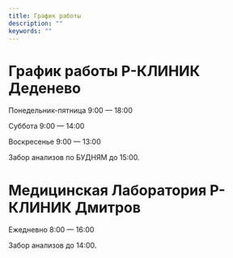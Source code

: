 ```yaml
---
title: График работы
description: ""
keywords: ""
---
```


# График работы Р-КЛИНИК Деденево

Понедельник-пятница 9:00 — 18:00

Суббота 9:00 — 14:00

Воскресенье 9:00 — 13:00

Забор анализов по БУДНЯМ до 15:00.

# Медицинская Лаборатория Р-КЛИНИК Дмитров

Ежедневно 8:00 — 16:00

Забор анализов до 14:00.